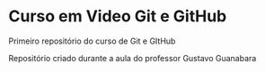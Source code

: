 # Curso em Video Git e GitHub
 Primeiro repositório do curso de Git e GItHub

Repositório criado durante a aula do professor Gustavo Guanabara